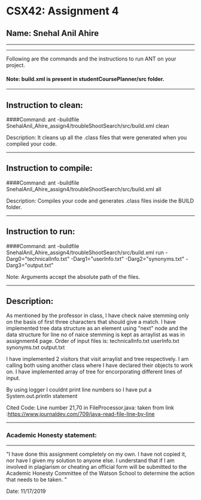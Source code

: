 # CSX42: Assignment 4
## Name: Snehal Anil Ahire
-----------------------------------------------------------------------
-----------------------------------------------------------------------


Following are the commands and the instructions to run ANT on your project.
#### Note: build.xml is present in studentCoursePlanner/src folder.

-----------------------------------------------------------------------
## Instruction to clean:

####Command: ant -buildfile SnehalAnil_Ahire_assign4/troubleShootSearch/src/build.xml clean

Description: It cleans up all the .class files that were generated when you
compiled your code.

-----------------------------------------------------------------------
## Instruction to compile:

####Command: ant -buildfile SnehalAnil_Ahire_assign4/troubleShootSearch/src/build.xml all

Description: Compiles your code and generates .class files inside the BUILD folder.

-----------------------------------------------------------------------
## Instruction to run:

####Command: ant -buildfile SnehalAnil_Ahire_assign4/troubleShootSearch/src/build.xml run -Darg0="technicalInfo.txt" -Darg1="userInfo.txt" -Darg2="synonyms.txt" -Darg3="output.txt"  


Note: Arguments accept the absolute path of the files.


-----------------------------------------------------------------------
## Description:
As mentioned by the professor in class, I have check naive stemming only on the basis of first three characters that should give a match.
I have implemented tree data structure as an element using "next" node and the data structure for line no of naice stemming is kept as arraylist as was in assignment4 page.
Order of input files is: 
technicalInfo.txt
userInfo.txt
synonyms.txt
output.txt

I have implemented 2 visitors that visit arraylist and tree respectively.
I am calling both using another class where I have declared their objects to work on.
I have implemented array of tree for encorporating different lines of input.


By using logger I couldnt print line numbers so I have put a System.out.println statement 

Cited Code:
Line number 21,70 in FileProcessor.java:
taken from link :https://www.journaldev.com/709/java-read-file-line-by-line

-----------------------------------------------------------------------
### Academic Honesty statement:
-----------------------------------------------------------------------

"I have done this assignment completely on my own. I have not copied
it, nor have I given my solution to anyone else. I understand that if
I am involved in plagiarism or cheating an official form will be
submitted to the Academic Honesty Committee of the Watson School to
determine the action that needs to be taken. "

Date: 11/17/2019

